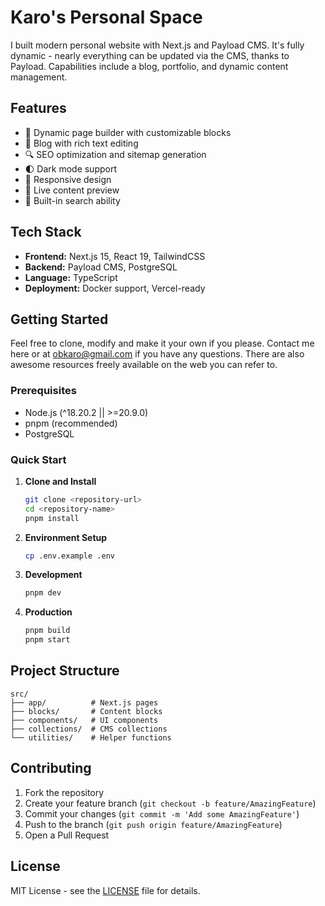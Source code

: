 # Karo's Personal Space

I built modern personal website with Next.js and Payload CMS. It's fully dynamic - nearly everything can be updated via the CMS, thanks to Payload. Capabilities include a blog, portfolio, and dynamic content management.

## Features

- 🎨 Dynamic page builder with customizable blocks
- 📝 Blog with rich text editing
- 🔍 SEO optimization and sitemap generation
- 🌓 Dark mode support
- 📱 Responsive design
- 🔄 Live content preview
- 🔎 Built-in search ability

## Tech Stack

- **Frontend:** Next.js 15, React 19, TailwindCSS
- **Backend:** Payload CMS, PostgreSQL
- **Language:** TypeScript
- **Deployment:** Docker support, Vercel-ready

## Getting Started

Feel free to clone, modify and make it your own if you please. Contact me here or at obkaro@gmail.com if you have any questions. There are also awesome resources freely available on the web you can refer to.

### Prerequisites

- Node.js (^18.20.2 || >=20.9.0)
- pnpm (recommended)
- PostgreSQL

### Quick Start

1. **Clone and Install**

   ```bash
   git clone <repository-url>
   cd <repository-name>
   pnpm install
   ```

2. **Environment Setup**

   ```bash
   cp .env.example .env
   ```

3. **Development**

   ```bash
   pnpm dev
   ```

4. **Production**
   ```bash
   pnpm build
   pnpm start
   ```

## Project Structure

```
src/
├── app/          # Next.js pages
├── blocks/       # Content blocks
├── components/   # UI components
├── collections/  # CMS collections
└── utilities/    # Helper functions
```

## Contributing

1. Fork the repository
2. Create your feature branch (`git checkout -b feature/AmazingFeature`)
3. Commit your changes (`git commit -m 'Add some AmazingFeature'`)
4. Push to the branch (`git push origin feature/AmazingFeature`)
5. Open a Pull Request

## License

MIT License - see the [LICENSE](LICENSE) file for details.
